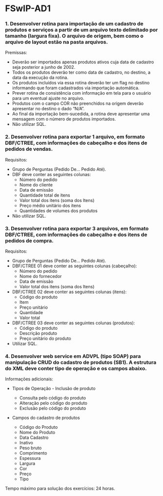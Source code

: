 # FSwIP-AD1

### 1. Desenvolver rotina para importação de um cadastro de produtos e serviços a partir de um arquivo texto delimitado por tamanho (largura fixa). O arquivo de origem, bem como o arquivo de layout estão na pasta arquivos.
Premissas:
- Deverão ser importados apenas produtos ativos cuja data de cadastro seja posterior a junho de 2002.
- Todos os produtos deverão ter como data de cadastro, no destino, a data da execução da rotina.
- Os produtos incluídos via essa rotina deverão ter um flag no destino informando que foram cadastrados via importação automática.
- Prever rotina de consistência com informação em tela para o usuário para um eventual ajuste no arquivo.
- Produtos com o campo COR não preenchidos na origem deverão apresentar no destino o dado “N/A”.
- Ao final da importação bem-sucedida, a rotina deve apresentar uma mensagem com o número de produtos importados.
- Não utilizar SQL.


### 2. Desenvolver rotina para exportar 1 arquivo, em formato DBF/CTREE, com informações do cabeçalho e dos itens de pedidos de vendas.
Requisitos:
- Grupo de Perguntas (Pedido De... Pedido Até).
- DBF deve conter as seguintes colunas:
	- Número do pedido
	- Nome do cliente
	- Data de emissão
	- Quantidade total de itens
	- Valor total dos itens (soma dos Itens)
	- Preço médio unitário dos itens
	- Quantidades de volumes dos produtos
- Não utilizar SQL.


### 3. Desenvolver rotina para exportar 3 arquivos, em formato DBF/CTREE, com informações do cabeçalho e dos itens de pedidos de compra.
Requisitos:
- Grupo de Perguntas (Pedido De... Pedido Até).
- DBF/CTREE 01 deve conter as seguintes colunas (cabeçalho):
	- Número do pedido
	- Nome do fornecedor
	- Data de emissão
	- Valor total dos itens (soma dos Itens)
- DBF/CTREE 02 deve conter as seguintes colunas (itens):
	- Código do produto
	- Item
	- Preço unitário
	- Quantidade
	- Valor total
- DBF/CTREE 03 deve conter as seguintes colunas (produtos):
	- Código do produto
	- Descrição produto
	- Preço unitário do produto
- Utilizar SQL.

### 4. Desenvolver web service em ADVPL (tipo SOAP) para manipulação CRUD do cadastro de produtos (SB1). A estrutura do XML deve conter tipo de operação e os campos abaixo.

Informações adicionais:
- Tipos de Operação
        - Inclusão de produto
	- Consulta pelo código do produto
	- Alteração pelo código do produto
	- Exclusão pelo código do produto

- Campos do cadastro de produtos
	- Código do Produto
	- Nome do Produto
	- Data Cadastro
	- Inativo
	- Peso bruto
	- Comprimento
	- Espessura
	- Largura
	- Cor
	- Preço
	- Tipo

Tempo máximo para solução dos exercícios: 24 horas.
